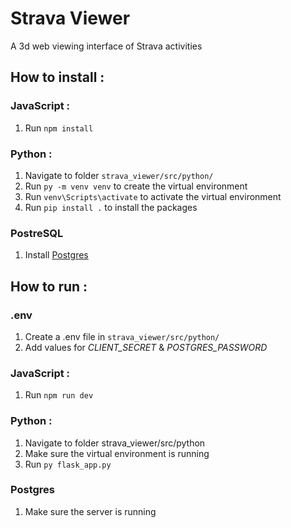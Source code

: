 # Strava Viewer

A 3d web viewing interface of Strava activities

## How to install :

### JavaScript :
1. Run ```npm install```

### Python :
1. Navigate to folder ```strava_viewer/src/python/```
2. Run ```py -m venv venv``` to create the virtual environment
3. Run ```venv\Scripts\activate``` to activate the virtual environment
4. Run ```pip install .``` to install the packages

### PostreSQL
1. Install [Postgres](https://www.postgresql.org/download/)

## How to run :

### .env
1. Create a .env file in ```strava_viewer/src/python/```
2. Add values for _CLIENT_SECRET_ & _POSTGRES_PASSWORD_

### JavaScript :
1. Run ```npm run dev```

### Python :
1. Navigate to folder strava_viewer/src/python
2. Make sure the virtual environment is running
3. Run ```py flask_app.py```

### Postgres
1. Make sure the server is running